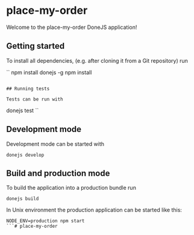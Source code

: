 # place-my-order

Welcome to the place-my-order DoneJS application!

## Getting started

To install all dependencies, (e.g. after cloning it from a Git repository) run

``
npm install donejs -g
npm install
```

## Running tests

Tests can be run with

```
donejs test
``

## Development mode

Development mode can be started with

```
donejs develop
```

## Build and production mode

To build the application into a production bundle run

```
donejs build
```

In Unix environment the production application can be started like this:

```
NODE_ENV=production npm start
```# place-my-order
